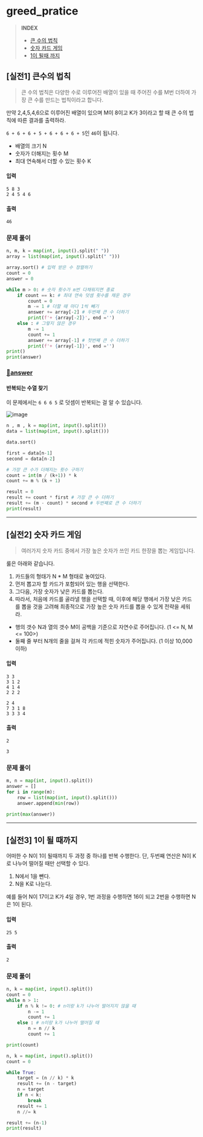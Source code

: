 # greed\_pratice

> **INDEX**
>
> * [큰 수의 법칙](greed\_pratice.md)
> * [숫자 카드 게임](greed\_pratice.md)
> * [1이 될때 까지](greed\_pratice.md)

## \[실전1] 큰수의 법칙

> 큰 수의 법칙은 다양한 수로 이루어진 배열이 있을 때 주어진 수를 M번 더하여 가장 큰 수를 만드는 법칙이라고 합니다.

만약 2,4,5,4,6으로 이루어진 배열이 있으며 M이 8이고 K가 3이라고 할 때 큰 수의 법칙에 따른 결과를 출력하라.

`6 + 6 + 6 + 5 + 6 + 6 + 6 + 5`인 `46`이 됩니다.

* 배열의 크기 N
* 숫자가 더해지는 횟수 M
* 최대 연속해서 더할 수 있는 횟수 K

#### 입력

```
5 8 3
2 4 5 4 6
```

#### 출력

```
46
```

### 문제 풀이

```python
n, m, k = map(int, input().split(" "))
array = list(map(int, input().split(" ")))

array.sort() # 입력 받은 수 정렬하기
count = 0
answer = 0

while m > 0: # 숫자 횟수가 m번 다채워지면 종료
    if count == k: # 최대 연속 덧셈 횟수를 채운 경우
        count = 0
        m -= 1 # 더할 때 마다 1씩 빼기
        answer += array[-2] # 두번째 큰 수 더하기
        print(f'+ {array[-2]}', end ='')
    else : # 그렇지 않은 경우 
        m -= 1
        count += 1
        answer += array[-1] # 첫번째 큰 수 더하기
        print(f'+ {array[-1]}', end ='')
print()
print(answer)
```

### [📔answer](https://github.com/dustin-kang/Programming-Team-Notes/blob/Python/greedy/p\_big\_number.py)

#### 반복되는 수열 찾기

이 문제에서는 `6 6 6 5` 로 덧셈이 반복되는 걸 알 수 있습니다.

![image](https://user-images.githubusercontent.com/55238671/234258369-c8161ffc-8303-495c-ab79-319185d5864b.png)

```python
n , m , k = map(int, input().split())
data = list(map(int, input().split()))

data.sort()

first = data[n-1]
second = data[n-2]

# 가장 큰 수가 더해지는 횟수 구하기
count = int(m / (k+1)) * k
count += m % (k + 1)

result = 0
result += count * first # 가장 큰 수 더하기
result += (m - count) * second # 두번째로 큰 수 더하기
print(result)
```

***

## \[실전2] 숫자 카드 게임

> 여러가지 숫자 카드 중에서 가장 높은 숫자가 쓰인 카드 한장을 뽑는 게임입니다.

룰은 아래와 같습니다.

1. 카드들의 형태가 N \* M 형태로 놓여있다.
2. 먼저 뽑고자 할 카드가 포함되어 있는 행을 선택한다.
3. 그다음, 가장 숫자가 낮은 카드를 뽑는다.
4. 따라서, 처음에 카드를 골라낼 행을 선택할 때, 이후에 해당 행에서 가장 낮은 카드를 뽑을 것을 고려해 최종적으로 가장 높은 숫자 카드를 뽑을 수 있게 전략을 세워라.

* 행의 갯수 N과 열의 갯수 M이 공백을 기준으로 자연수로 주어집니다. (1 <= N, M <= 100>)
* 둘째 줄 부터 N개의 줄을 걸쳐 각 카드에 적힌 숫자가 주어집니다. (1 이상 10,000 이하)

#### 입력

```
3 3
3 1 2
4 1 4
2 2 2
```

```
2 4 
7 3 1 8
3 3 3 4
```

#### 출력

```
2
```

```
3
```

### 문제 풀이

```python
m, n = map(int, input().split())
answer = []
for i in range(m):
    row = list(map(int, input().split()))
    answer.append(min(row))

print(max(answer))
```

***

## \[실전3] 1이 될 때까지

어떠한 수 N이 1이 될때까지 두 과정 중 하나를 반복 수행한다. 단, 두번째 연산은 N이 K로 나누어 떨어질 때만 선택할 수 있다.

1. N에서 1을 뺀다.
2. N을 K로 나눈다.

예를 들어 N이 17이고 K가 4일 경우, 1번 과정을 수행하면 16이 되고 2번을 수행하면 N은 1이 된다.

#### 입력

```
25 5
```

#### 출력

```
2
```

### 문제 풀이

```python
n, k = map(int, input().split())
count = 0
while n > 1:
    if n % k != 0: # n이랑 k가 나누어 떨어지지 않을 때
        n -= 1
        count += 1
    else : # n이랑 k가 나누어 떨어질 때
        n = n // k
        count += 1

print(count)

```

```python
n, k = map(int, input().split())
count = 0

while True:
    target = (n // k) * k
    result += (n - target)
    n = target
    if n < k:
        break
    result += 1
    n //= k

result += (n-1)
print(result)
```
